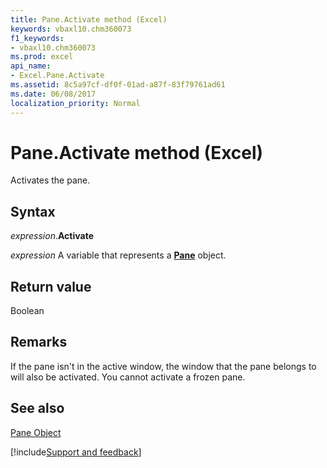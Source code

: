```yaml
---
title: Pane.Activate method (Excel)
keywords: vbaxl10.chm360073
f1_keywords:
- vbaxl10.chm360073
ms.prod: excel
api_name:
- Excel.Pane.Activate
ms.assetid: 8c5a97cf-df0f-01ad-a87f-83f79761ad61
ms.date: 06/08/2017
localization_priority: Normal
---
```



# Pane.Activate method (Excel)

Activates the pane. 


## Syntax

_expression_.**Activate**

_expression_ A variable that represents a **[Pane](Excel.Pane.md)** object.


## Return value

Boolean


## Remarks

If the pane isn't in the active window, the window that the pane belongs to will also be activated. You cannot activate a frozen pane.


## See also


[Pane Object](Excel.Pane.md)

[!include[Support and feedback](~/includes/feedback-boilerplate.md)]